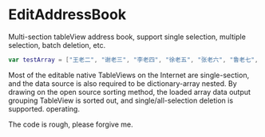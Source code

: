 # EditAddressBook
Multi-section tableView address book, support single selection, multiple selection, batch deletion, etc.

```swift
var testArray = ["王老二", "谢老三", "李老四", "徐老五", "张老六", "鲁老七", "陈老八", "习老九", "武老十", "赵十一", "周十二", "吴十三", "孔十四", "韦十五", "任十六", "花十七", "宋十八", "杜十九", "丁二十", "叶二一", "艾二二", "苗二三"]
```

Most of the editable native TableViews on the Internet are single-section, and the data source is also required to be dictionary-array nested. By drawing on the open source sorting method, the loaded array data output grouping TableView is sorted out, and single/all-selection deletion is supported. operating.

The code is rough, please forgive me.
